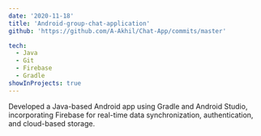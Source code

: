```yaml
---
date: '2020-11-18'
title: 'Android-group-chat-application'
github: 'https://github.com/A-Akhil/Chat-App/commits/master'

tech:
  - Java
  - Git
  - Firebase
  - Gradle
showInProjects: true
---
```


Developed a Java-based Android app using Gradle and Android Studio, incorporating Firebase for real-time data synchronization, authentication, and cloud-based storage.